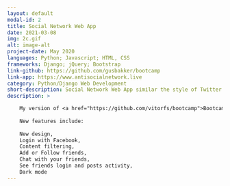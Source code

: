 ```yaml
---
layout: default
modal-id: 2
title: Social Network Web App
date: 2021-03-08
img: 2c.gif
alt: image-alt
project-date: May 2020
languages: Python; Javascript; HTML, CSS
frameworks: Django; jQuery; Bootstrap
link-github: https://github.com/gusbakker/bootcamp
link-app: https://www.antisocialnetwork.live
category: Python/Django Web Development
short-description: Social Network Web App similar the style of Twitter.
description: >

    My version of <a href="https://github.com/vitorfs/bootcamp">Bootcamp</a> social network written in Python using Django framework, in which I created a new design for the app and added new features in the style of Twitter.
    
    New features include: 
    
    New design, 
    Login with Facebook, 
    Content filtering, 
    Add or Follow friends,
    Chat with your friends, 
    See friends login and posts activity, 
    Dark mode
---
```

